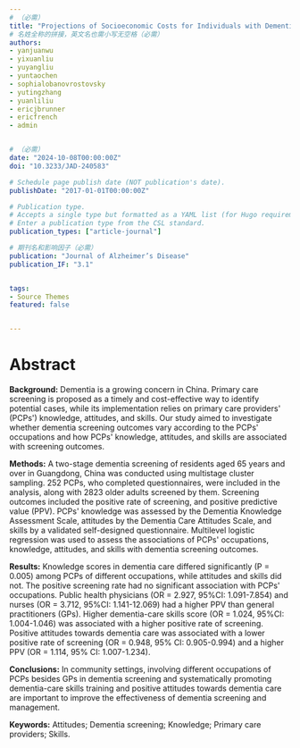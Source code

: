 ```yaml
---
# （必需）
title: "Projections of Socioeconomic Costs for Individuals with Dementia in China 2020-2050: Modeling Study"
# 名姓全称的拼接，英文名也需小写无空格（必需）
authors:
- yanjuanwu  
- yixuanliu  
- yuyangliu
- yuntaochen
- sophialobanovrostovsky
- yutingzhang
- yuanliliu
- ericjbrunner
- ericfrench
- admin


# （必需）
date: "2024-10-08T00:00:00Z"
doi: "10.3233/JAD-240583"

# Schedule page publish date (NOT publication's date).
publishDate: "2017-01-01T00:00:00Z"

# Publication type.
# Accepts a single type but formatted as a YAML list (for Hugo requirements).
# Enter a publication type from the CSL standard.
publication_types: ["article-journal"]

# 期刊名和影响因子（必需）
publication: "Journal of Alzheimer’s Disease"
publication_IF: "3.1"


tags:
- Source Themes
featured: false


---
```


# **Abstract**
**Background:** Dementia is a growing concern in China. Primary care screening is proposed as a timely and cost-effective way to identify potential cases, while its implementation relies on primary care providers' (PCPs') knowledge, attitudes, and skills. Our study aimed to investigate whether dementia screening outcomes vary according to the PCPs' occupations and how PCPs' knowledge, attitudes, and skills are associated with screening outcomes.

**Methods:** A two-stage dementia screening of residents aged 65 years and over in Guangdong, China was conducted using multistage cluster sampling. 252 PCPs, who completed questionnaires, were included in the analysis, along with 2823 older adults screened by them. Screening outcomes included the positive rate of screening, and positive predictive value (PPV). PCPs' knowledge was assessed by the Dementia Knowledge Assessment Scale, attitudes by the Dementia Care Attitudes Scale, and skills by a validated self-designed questionnaire. Multilevel logistic regression was used to assess the associations of PCPs' occupations, knowledge, attitudes, and skills with dementia screening outcomes.

**Results:** Knowledge scores in dementia care differed significantly (P = 0.005) among PCPs of different occupations, while attitudes and skills did not. The positive screening rate had no significant association with PCPs' occupations. Public health physicians (OR = 2.927, 95%CI: 1.091-7.854) and nurses (OR = 3.712, 95%CI: 1.141-12.069) had a higher PPV than general practitioners (GPs). Higher dementia-care skills score (OR = 1.024, 95%CI: 1.004-1.046) was associated with a higher positive rate of screening. Positive attitudes towards dementia care was associated with a lower positive rate of screening (OR = 0.948, 95% CI: 0.905-0.994) and a higher PPV (OR = 1.114, 95% CI: 1.007-1.234).

**Conclusions:** In community settings, involving different occupations of PCPs besides GPs in dementia screening and systematically promoting dementia-care skills training and positive attitudes towards dementia care are important to improve the effectiveness of dementia screening and management.

**Keywords:** Attitudes; Dementia screening; Knowledge; Primary care providers; Skills.